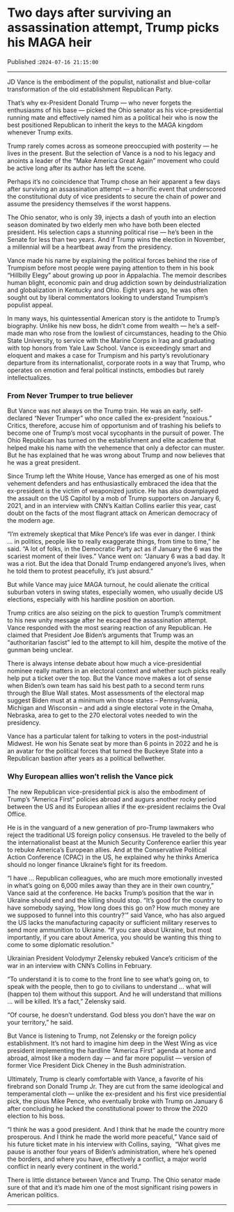 # Two days after surviving an assassination attempt, Trump picks his MAGA heir

Published :`2024-07-16 21:15:00`

---

JD Vance is the embodiment of the populist, nationalist and blue-collar transformation of the old establishment Republican Party.

That’s why ex-President Donald Trump — who never forgets the enthusiasms of his base — picked the Ohio senator as his vice-presidential running mate and effectively named him as a political heir who is now the best positioned Republican to inherit the keys to the MAGA kingdom whenever Trump exits.

Trump rarely comes across as someone preoccupied with posterity — he lives in the present. But the selection of Vance is a nod to his legacy and anoints a leader of the “Make America Great Again” movement who could be active long after its author has left the scene.

Perhaps it’s no coincidence that Trump chose an heir apparent a few days after surviving an assassination attempt — a horrific event that underscored the constitutional duty of vice presidents to secure the chain of power and assume the presidency themselves if the worst happens.

The Ohio senator, who is only 39, injects a dash of youth into an election season dominated by two elderly men who have both been elected president. His selection caps a stunning political rise — he’s been in the Senate for less than two years. And if Trump wins the election in November, a millennial will be a heartbeat away from the presidency.

Vance made his name by explaining the political forces behind the rise of Trumpism before most people were paying attention to them in his book “Hillbilly Elegy” about growing up poor in Appalachia. The memoir describes human blight, economic pain and drug addiction sown by deindustrialization and globalization in Kentucky and Ohio. Eight years ago, he was often sought out by liberal commentators looking to understand Trumpism’s populist appeal.

In many ways, his quintessential American story is the antidote to Trump’s biography. Unlike his new boss, he didn’t come from wealth — he’s a self-made man who rose from the lowliest of circumstances, heading to the Ohio State University, to service with the Marine Corps in Iraq and graduating with top honors from Yale Law School. Vance is exceedingly smart and eloquent and makes a case for Trumpism and his party’s revolutionary departure from its internationalist, corporate roots in a way that Trump, who operates on emotion and feral political instincts, embodies but rarely intellectualizes.

### From Never Trumper to true believer

But Vance was not always on the Trump train. He was an early, self-declared “Never Trumper” who once called the ex-president “noxious.” Critics, therefore, accuse him of opportunism and of trashing his beliefs to become one of Trump’s most vocal sycophants in the pursuit of power. The Ohio Republican has turned on the establishment and elite academe that helped make his name with the vehemence that only a defector can muster. But he has explained that he was wrong about Trump and now believes that he was a great president.

Since Trump left the White House, Vance has emerged as one of his most vehement defenders and has enthusiastically embraced the idea that the ex-president is the victim of weaponized justice. He has also downplayed the assault on the US Capitol by a mob of Trump supporters on January 6, 2021, and in an interview with CNN’s Kaitlan Collins earlier this year, cast doubt on the facts of the most flagrant attack on American democracy of the modern age.

“I’m extremely skeptical that Mike Pence’s life was ever in danger. I think … in politics, people like to really exaggerate things, from time to time,” he said. “A lot of folks, in the Democratic Party act as if January the 6 was the scariest moment of their lives.” Vance went on: “January 6 was a bad day. It was a riot. But the idea that Donald Trump endangered anyone’s lives, when he told them to protest peacefully, it’s just absurd.”

But while Vance may juice MAGA turnout, he could alienate the critical suburban voters in swing states, especially women, who usually decide US elections, especially with his hardline position on abortion.

Trump critics are also seizing on the pick to question Trump’s commitment to his new unity message after he escaped the assassination attempt. Vance responded with the most searing reaction of any Republican. He claimed that President Joe Biden’s arguments that Trump was an “authoritarian fascist” led to the attempt to kill him, despite the motive of the gunman being unclear.

There is always intense debate about how much a vice-presidential nominee really matters in an electoral context and whether such picks really help put a ticket over the top. But the Vance move makes a lot of sense when Biden’s own team has said his best path to a second term runs through the Blue Wall states. Most assessments of the electoral map suggest Biden must at a minimum win those states – Pennsylvania, Michigan and Wisconsin – and add a single electoral vote in the Omaha, Nebraska, area to get to the 270 electoral votes needed to win the presidency.

Vance has a particular talent for talking to voters in the post-industrial Midwest. He won his Senate seat by more than 6 points in 2022 and he is an avatar for the political forces that turned the Buckeye State into a Republican bastion after years as a political bellwether.

### Why European allies won’t relish the Vance pick

The new Republican vice-presidential pick is also the embodiment of Trump’s “America First” policies abroad and augurs another rocky period between the US and its European allies if the ex-president reclaims the Oval Office.

He is in the vanguard of a new generation of pro-Trump lawmakers who reject the traditional US foreign policy consensus. He traveled to the belly of the internationalist beast at the Munich Security Conference earlier this year to rebuke America’s European allies. And at the Conservative Political Action Conference (CPAC) in the US, he explained why he thinks America should no longer finance Ukraine’s fight for its freedom.

“I have … Republican colleagues, who are much more emotionally invested in what’s going on 6,000 miles away than they are in their own country,” Vance said at the conference. He backs Trump’s position that the war in Ukraine should end and the killing should stop. “It’s good for the country to have somebody saying, ‘How long does this go on? How much money are we supposed to funnel into this country?’” said Vance, who has also argued the US lacks the manufacturing capacity or sufficient military reserves to send more ammunition to Ukraine. “If you care about Ukraine, but most importantly, if you care about America, you should be wanting this thing to come to some diplomatic resolution.”

Ukrainian President Volodymyr Zelensky rebuked Vance’s criticism of the war in an interview with CNN’s Collins in February.

“To understand it is to come to the front line to see what’s going on, to speak with the people, then to go to civilians to understand … what will (happen to) them without this support. And he will understand that millions … will be killed. It’s a fact,” Zelensky said.

“Of course, he doesn’t understand. God bless you don’t have the war on your territory,” he said.

But Vance is listening to Trump, not Zelensky or the foreign policy establishment. It’s not hard to imagine him deep in the West Wing as vice president implementing the hardline “America First” agenda at home and abroad, almost like a modern day — and far more populist — version of former Vice President Dick Cheney in the Bush administration.

Ultimately, Trump is clearly comfortable with Vance, a favorite of his firebrand son Donald Trump Jr. They are cut from the same ideological and temperamental cloth — unlike the ex-president and his first vice presidential pick, the pious Mike Pence, who eventually broke with Trump on January 6 after concluding he lacked the constitutional power to throw the 2020 election to his boss.

“I think he was a good president. And I think that he made the country more prosperous. And I think he made the world more peaceful,” Vance said of his future ticket mate in his interview with Collins, saying,  “What gives me pause is another four years of Biden’s administration, where he’s opened the borders, and where you have, effectively a conflict, a major world conflict in nearly every continent in the world.”

There is little distance between Vance and Trump. The Ohio senator made sure of that and it’s made him one of the most significant rising powers in American politics.

---

